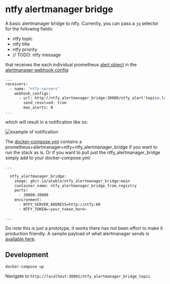 # ntfy alertmanager bridge

A basic alertmanager bridge to ntfy. Currently, you can pass a `jq` selector for the following fields:

- ntfy topic
- ntfy title
- ntfy priority
- // TODO: ntfy message

that receives the each individual prometheus [alert object](https://prometheus.io/docs/alerting/latest/notifications/#alert) in the [alertmanager webhook config](alertmanager/alertmanager/config.yml):

```sh
...
receivers:
  - name: "ntfy-servers"
    webhook_configs:
      - url: http://ntfy_alertmanager_bridge:30000/ntfy_alert?topic=.labels.topic&title=.annotations.summary&priority=.labels.priority|tonumber
        send_resolved: true
        max_alerts: 0
...
```

which will result in a notification like so:

![example of notification](documentation/example-notification.png "Example notification")

The [docker-compose.yml](docker-compose.yml) contains a prometheus+alertmanager+ntfy+ntfy_alertmanager_bridge if you want to run the stack as is. Or if you want to pull just the ntfy_alertmanager_bridge simply add to your docker-compose.yml:

```sh
...

  ntfy_alertmanager_bridge:
    image: ghcr.io/atable/ntfy_alertmanager_bridge:main
    container_name: ntfy_alertmanager_bridge_from_registry
    ports:
      - 30000:30000
    environment:
      - NTFY_SERVER_ADDRESS=http://ntfy:80
      - NTFY_TOKEN=<your_token_here>

...
```

Do note this is just a prototype, it works there has not been effort to make it production friendly. A sample payload of what alertmanager sends is [available here](documentation/sample-alert.json).

## Development

```sh
docker-compose up
```

Navigate to `http://localhost:30001/ntfy_alertmanager_bridge_topic`
